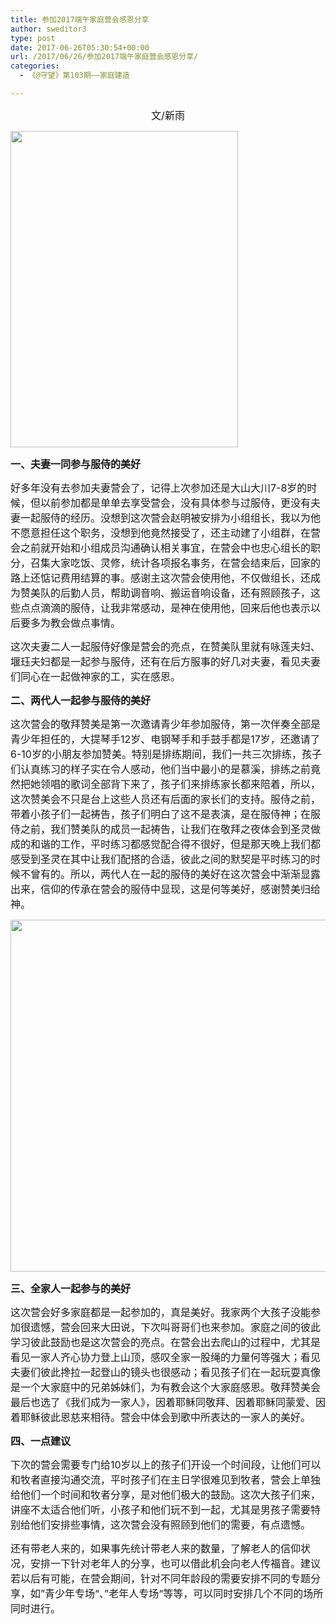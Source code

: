 ```yaml
---
title: 参加2017端午家庭营会感恩分享
author: sweditor3
type: post
date: 2017-06-26T05:30:54+00:00
url: /2017/06/26/参加2017端午家庭营会感恩分享/
categories:
  - 《@守望》第103期——家庭建造

---
```

<p style="text-align: center;">
  <span style="font-size: 12pt;">文/新雨</span>
</p>

<img class="aligncenter wp-image-15560" src="http://t5.shwchurch.org/wp-content/uploads/2017/06/微信图片_20170627145324.jpg" alt="" width="364" height="506" />

<span style="font-size: 12pt;"><strong>一、夫妻一同参与服侍的美好</strong></span>

<span style="font-size: 12pt;">好多年没有去参加夫妻营会了，记得上次参加还是大山大川7-8岁的时候，但以前参加都是单单去享受营会，没有具体参与过服侍，更没有夫妻一起服侍的经历。没想到这次营会赵明被安排为小组组长，我以为他不愿意担任这个职务，没想到他竟然接受了，还主动建了小组群，在营会之前就开始和小组成员沟通确认相关事宜，在营会中也忠心组长的职分，召集大家吃饭、灵修，统计各项报名事务，在营会结束后，回家的路上还惦记费用结算的事。感谢主这次营会使用他，不仅做组长，还成为赞美队的后勤人员，帮助调音响、搬运音响设备，还有照顾孩子，这些点点滴滴的服侍，让我非常感动，是神在使用他，回来后他也表示以后要多为教会做点事情。</span>

<span style="font-size: 12pt;">这次夫妻二人一起服侍好像是营会的亮点，在赞美队里就有咏莲夫妇、堰珏夫妇都是一起参与服侍，还有在后方服事的好几对夫妻，看见夫妻们同心在一起做神家的工，实在感恩。</span>

<span style="font-size: 12pt;"><strong>二、两代人一起参与服侍的美好</strong></span>

<span style="font-size: 12pt;">这次营会的敬拜赞美是第一次邀请青少年参加服侍，第一次伴奏全部是青少年担任的，大提琴手12岁、电钢琴手和手鼓手都是17岁，还邀请了6-10岁的小朋友参加赞美。特别是排练期间，我们一共三次排练，孩子们认真练习的样子实在令人感动，他们当中最小的是慕溪，排练之前竟然把她领唱的歌词全部背下来了，孩子们来排练家长都来陪着，所以，这次赞美会不只是台上这些人员还有后面的家长们的支持。服侍之前，带着小孩子们一起祷告，孩子们明白了这不是表演，是在服侍神；在服侍之前，我们赞美队的成员一起祷告，让我们在敬拜之夜体会到圣灵做成的和谐的工作，平时练习都感觉配合得不很好，但是那天晚上我们都感受到圣灵在其中让我们配搭的合适，彼此之间的默契是平时练习的时候不曾有的。所以，两代人在一起的服侍的美好在这次营会中渐渐显露出来，信仰的传承在营会的服侍中显现，这是何等美好，感谢赞美归给神。</span>

<img class="aligncenter size-full wp-image-15564" src="http://t5.shwchurch.org/wp-content/uploads/2017/06/微信图片_20170627145406.jpg" alt="" width="1108" height="563" srcset="http://t5.shwchurch.org/wp-content/uploads/2017/06/微信图片_20170627145406.jpg 1108w, http://t5.shwchurch.org/wp-content/uploads/2017/06/微信图片_20170627145406-400x203.jpg 400w, http://t5.shwchurch.org/wp-content/uploads/2017/06/微信图片_20170627145406-600x305.jpg 600w, http://t5.shwchurch.org/wp-content/uploads/2017/06/微信图片_20170627145406-768x390.jpg 768w, http://t5.shwchurch.org/wp-content/uploads/2017/06/微信图片_20170627145406-500x254.jpg 500w" sizes="(max-width: 1108px) 100vw, 1108px" />

<span style="font-size: 12pt;"><strong>三、全家人一起参与的美好</strong></span>

<span style="font-size: 12pt;">这次营会好多家庭都是一起参加的，真是美好。我家两个大孩子没能参加很遗憾，营会回来大田说，下次叫哥哥们也来参加。家庭之间的彼此学习彼此鼓励也是这次营会的亮点。在营会出去爬山的过程中，尤其是看见一家人齐心协力登上山顶，感叹全家一股绳的力量何等强大；看见夫妻们彼此搀拉一起登山的镜头也很感动；看见孩子们在一起玩耍真像是一个大家庭中的兄弟姊妹们，为有教会这个大家庭感恩。敬拜赞美会最后也选了《我们成为一家人》，因着耶稣同敬拜、因着耶稣同蒙爱、因着耶稣彼此恩慈来相待。营会中体会到歌中所表达的一家人的美好。</span>

<span style="font-size: 12pt;"><strong>四、一点建议</strong></span>

<span style="font-size: 12pt;">下次的营会需要专门给10岁以上的孩子们开设一个时间段，让他们可以和牧者直接沟通交流，平时孩子们在主日学很难见到牧者，营会上单独给他们一个时间和牧者分享，是对他们极大的鼓励。这次大孩子们来，讲座不太适合他们听，小孩子和他们玩不到一起，尤其是男孩子需要特别给他们安排些事情，这次营会没有照顾到他们的需要，有点遗憾。</span>

<span style="font-size: 12pt;">还有带老人来的，如果事先统计带老人来的数量，了解老人的信仰状况，安排一下针对老年人的分享，也可以借此机会向老人传福音。</span><span style="font-size: 12pt;">建议若以后有可能，在营会期间，针对不同年龄段的需要安排不同的专题分享，如”青少年专场“、”老年人专场“等等，可以同时安排几个不同的场所同时进行。</span>